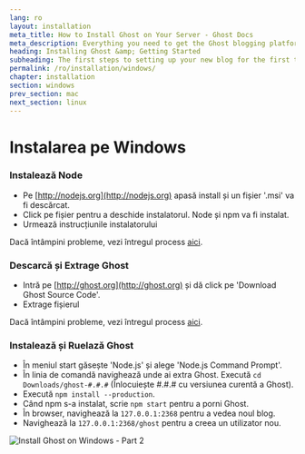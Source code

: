 ```yaml
---
lang: ro
layout: installation
meta_title: How to Install Ghost on Your Server - Ghost Docs
meta_description: Everything you need to get the Ghost blogging platform up and running on your local or remote environement.
heading: Installing Ghost &amp; Getting Started
subheading: The first steps to setting up your new blog for the first time.
permalink: /ro/installation/windows/
chapter: installation
section: windows
prev_section: mac
next_section: linux
---
```


# Instalarea pe Windows <a id="install-windows"></a>

### Instalează Node

*   Pe [http://nodejs.org](http://nodejs.org) apasă install și un fișier '.msi' va fi descărcat.
*   Click pe fișier pentru a deschide instalatorul. Node și npm va fi instalat.
*   Urmează instrucțiunile instalatorului

Dacă întâmpini probleme, vezi întregul process [aici](https://s3-eu-west-1.amazonaws.com/ghost-website-cdn/install-node-win.gif "Install node on Windows").

### Descarcă și Extrage Ghost

*   Intră pe [http://ghost.org](http://ghost.org) și dă click pe 'Download Ghost Source Code'.
*   Extrage fișierul

Dacă întâmpini probleme, vezi întregul process [aici](https://s3-eu-west-1.amazonaws.com/ghost-website-cdn/install-ghost-win.gif "Install Ghost on Windows Part 1").

### Instalează și Ruelază Ghost

*   În meniul start găsește 'Node.js' și alege 'Node.js Command Prompt'.
*   În linia de comandă navighează unde ai extra Ghost. Execută `cd Downloads/ghost-#.#.#` (Înlocuiește #.#.# cu versiunea curentă a Ghost).
*   Execută `npm install --production`.
*   Când npm s-a instalat, scrie `npm start` pentru a porni Ghost.
*   În browser, navighează la <code class="path">127.0.0.1:2368</code> pentru a vedea noul blog.
*   Navighează la <code class="path">127.0.0.1:2368/ghost</code> pentru a creea un utilizator nou.

![](https://s3-eu-west-1.amazonaws.com/ghost-website-cdn/install-ghost-win-2.gif "Install Ghost on Windows - Part 2")

